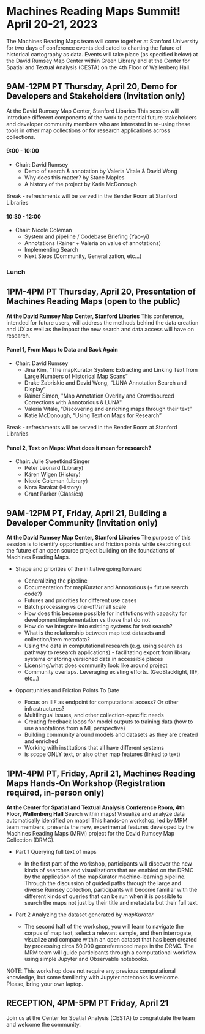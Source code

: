 # Machines Reading Maps Summit! April 20-21, 2023
The Machines Reading Maps team will come together at Stanford University for two days of conference events dedicated to charting the future of historical cartography as data. Events will take place (as specified below) at the David Rumsey Map Center within Green Library and at the Center for Spatial and Textual Analysis (CESTA) on the 4th Floor of Wallenberg Hall. 

##  9AM-12PM PT Thursday, April 20, Demo for Developers and Stakeholders (Invitation only)
At the David Rumsey Map Center, Stanford Libaries
This session will introduce different components of the work to potential future stakeholders and developer community members who are interested in re-using these tools in other map collections or for research applications across collections.

#### 9:00 - 10:00
- Chair: David Rumsey
   - Demo of search & annotation by Valeria Vitale & David Wong
   - Why does this matter? by Stace Maples
   - A history of the project by Katie McDonough

Break - refreshments will be served in the Bender Room at Stanford Libraries

#### 10:30 - 12:00
- Chair: Nicole Coleman
   - System and pipeline / Codebase Briefing (Yao-yi)
   - Annotations (Rainer + Valeria on value of annotations)
   - Implementing Search
   - Next Steps (Community, Generalization, etc…)

### Lunch

## 1PM-4PM PT Thursday, April 20, Presentation of Machines Reading Maps (open to the public)
**At the David Rumsey Map Center, Stanford Libaries**
This conference, intended for future users, will address the methods behind the data creation and UX as well as the impact the new search and data access will have on research.

#### Panel 1, From Maps to Data and Back Again
- Chair: David Rumsey
   - Jina Kim, “The mapKurator System: Extracting and Linking Text from Large Numbers of Historical Map Scans”
   - Drake Zabriskie and David Wong, “LUNA Annotation Search and Display”
   - Rainer Simon, "Map Annotation Overlay and Crowdsourced Corrections with Annotorious & LUNA"
   - Valeria Vitale, “Discovering and enriching maps through their text”
   - Katie McDonough, “Using Text on Maps for Research” 

Break - refreshments will be served in the Bender Room at Stanford Libraries

#### Panel 2, Text on Maps: What does it mean for research?
- Chair: Julie Sweetkind Singer
   - Peter Leonard (Library)
   - Kären Wigen (History)
   - Nicole Coleman (Library) 
   - Nora Barakat (History) 
   - Grant Parker (Classics)

## 9AM-12PM PT, Friday, April 21, Building a Developer Community (Invitation only)
**At the David Rumsey Map Center, Stanford Libaries**
The purpose of this session is to identify opportunities and friction points while sketching out the future of an open source project building on the foundations of Machines Reading Maps.

- Shape and priorities of the initiative going forward
   - Generalizing the pipeline
   - Documentation for mapKurator and Annotorious (+ future search code?)
   - Futures and priorities for different use cases 
   - Batch processing vs one-off/small scale
   - How does this become possible for institutions with capacity for development/implementation vs those that do not
   - How do we integrate into existing systems for text search?
   - What is the relationship between map text datasets and collection/item metadata?
   - Using the data in computational research (e.g. using search as pathway to research applications) - facilitating export from library systems or storing versioned data in accessible places
   - Licensing/what does community look like around project 
   - Community overlaps. Leveraging existing efforts. (GeoBlacklight, IIIF, etc…)

- Opportunities and Friction Points To Date
   - Focus on IIIF as endpoint for computational access? Or other infrastructures?
   - Multilingual issues, and other collection-specific needs
   - Creating feedback loops for model outputs to training data (how to use annotations from a ML perspective)
   - Building community around models and datasets as they are created and enriched
   - Working with institutions that all have different systems
   - is scope ONLY text, or also other map features (linked to text)

## 1PM-4PM PT, Friday, April 21, Machines Reading Maps Hands-On Workshop (Registration required, in-person only)
**At the Center for Spatial and Textual Analysis Conference Room, 4th Floor, Wallenberg Hall**
Search within maps! Visualize and analyze data automatically identified on maps! This hands-on workshop, led by MRM team members, presents the new, experimental features developed by the Machines Reading Maps (MRM) project for the David Rumsey Map Collection (DRMC).

- Part 1 Querying full text of maps
    - In the first part of the workshop, participants will discover the new kinds of searches and visualizations that are enabled on the DRMC by the application of the mapKurator machine-learning pipeline. Through the discussion of guided paths through the large and diverse Rumsey collection, participants will become familiar with the different kinds of queries that can be run when it is possible to search the maps not just by their title and metadata but their full text.

- Part 2 Analyzing the dataset generated by *mapKurator*
   - The second half of the workshop, you will learn to navigate the corpus of map text, select a relevant sample, and then interrogate, visualize and compare within an open dataset that has been created by processing circa 60,000 georeferenced maps in the DRMC. The MRM team will guide participants through a computational workflow using simple Jupyter and Observable notebooks.  

NOTE: This workshop does not require any previous computational knowledge, but some familiarity with Jupyter notebooks is welcome.
Please, bring your own laptop.

##  RECEPTION, 4PM-5PM PT Friday, April 21
Join us at the Center for Spatial Analysis (CESTA) to congratulate the team and welcome the community. 



